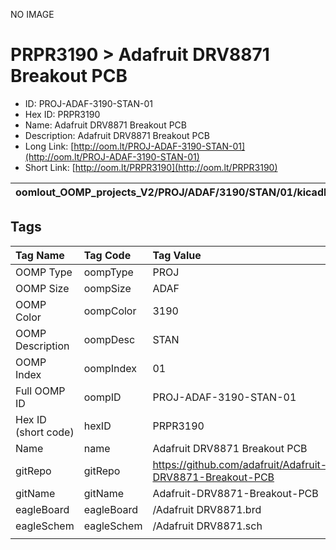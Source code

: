 


  
NO IMAGE  
# PRPR3190 > Adafruit DRV8871 Breakout PCB

- ID: PROJ-ADAF-3190-STAN-01
- Hex ID: PRPR3190
- Name: Adafruit DRV8871 Breakout PCB
- Description: Adafruit DRV8871 Breakout PCB
- Long Link: [http://oom.lt/PROJ-ADAF-3190-STAN-01](http://oom.lt/PROJ-ADAF-3190-STAN-01)
- Short Link: [http://oom.lt/PRPR3190](http://oom.lt/PRPR3190)
  

|oomlout_OOMP_projects_V2/PROJ/ADAF/3190/STAN/01/kicadPcb3dFront.png|oomlout_OOMP_projects_V2/PROJ/ADAF/3190/STAN/01/kicadPcb3dBack.png|oomlout_OOMP_projects_V2/PROJ/ADAF/3190/STAN/01/kicadPcb3d.png||
| :---: | :---: | :---: | :---: |

## Tags
  

|Tag Name|Tag Code|Tag Value|
| :--- | :--- | :--- |
|OOMP Type|oompType|PROJ|
|OOMP Size|oompSize|ADAF|
|OOMP Color|oompColor|3190|
|OOMP Description|oompDesc|STAN|
|OOMP Index|oompIndex|01|
|Full OOMP ID|oompID|PROJ-ADAF-3190-STAN-01|
|Hex ID (short code)|hexID|PRPR3190|
|Name|name|Adafruit DRV8871 Breakout PCB|
|gitRepo|gitRepo|https://github.com/adafruit/Adafruit-DRV8871-Breakout-PCB|
|gitName|gitName|Adafruit-DRV8871-Breakout-PCB|
|eagleBoard|eagleBoard|/Adafruit DRV8871.brd|
|eagleSchem|eagleSchem|/Adafruit DRV8871.sch|
||||
